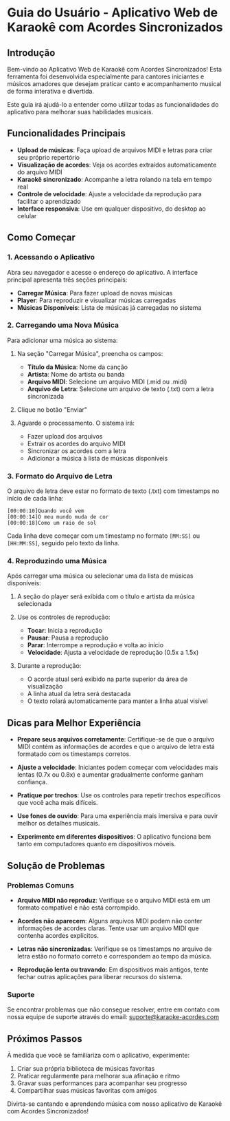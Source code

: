 # Guia do Usuário - Aplicativo Web de Karaokê com Acordes Sincronizados

## Introdução

Bem-vindo ao Aplicativo Web de Karaokê com Acordes Sincronizados! Esta ferramenta foi desenvolvida especialmente para cantores iniciantes e músicos amadores que desejam praticar canto e acompanhamento musical de forma interativa e divertida.

Este guia irá ajudá-lo a entender como utilizar todas as funcionalidades do aplicativo para melhorar suas habilidades musicais.

## Funcionalidades Principais

- **Upload de músicas**: Faça upload de arquivos MIDI e letras para criar seu próprio repertório
- **Visualização de acordes**: Veja os acordes extraídos automaticamente do arquivo MIDI
- **Karaokê sincronizado**: Acompanhe a letra rolando na tela em tempo real
- **Controle de velocidade**: Ajuste a velocidade da reprodução para facilitar o aprendizado
- **Interface responsiva**: Use em qualquer dispositivo, do desktop ao celular

## Como Começar

### 1. Acessando o Aplicativo

Abra seu navegador e acesse o endereço do aplicativo. A interface principal apresenta três seções principais:

- **Carregar Música**: Para fazer upload de novas músicas
- **Player**: Para reproduzir e visualizar músicas carregadas
- **Músicas Disponíveis**: Lista de músicas já carregadas no sistema

### 2. Carregando uma Nova Música

Para adicionar uma música ao sistema:

1. Na seção "Carregar Música", preencha os campos:
   - **Título da Música**: Nome da canção
   - **Artista**: Nome do artista ou banda
   - **Arquivo MIDI**: Selecione um arquivo MIDI (.mid ou .midi)
   - **Arquivo de Letra**: Selecione um arquivo de texto (.txt) com a letra sincronizada

2. Clique no botão "Enviar"

3. Aguarde o processamento. O sistema irá:
   - Fazer upload dos arquivos
   - Extrair os acordes do arquivo MIDI
   - Sincronizar os acordes com a letra
   - Adicionar a música à lista de músicas disponíveis

### 3. Formato do Arquivo de Letra

O arquivo de letra deve estar no formato de texto (.txt) com timestamps no início de cada linha:

```
[00:00:10]Quando você vem
[00:00:14]O meu mundo muda de cor
[00:00:18]Como um raio de sol
```

Cada linha deve começar com um timestamp no formato `[MM:SS]` ou `[HH:MM:SS]`, seguido pelo texto da linha.

### 4. Reproduzindo uma Música

Após carregar uma música ou selecionar uma da lista de músicas disponíveis:

1. A seção do player será exibida com o título e artista da música selecionada

2. Use os controles de reprodução:
   - **Tocar**: Inicia a reprodução
   - **Pausar**: Pausa a reprodução
   - **Parar**: Interrompe a reprodução e volta ao início
   - **Velocidade**: Ajusta a velocidade de reprodução (0.5x a 1.5x)

3. Durante a reprodução:
   - O acorde atual será exibido na parte superior da área de visualização
   - A linha atual da letra será destacada
   - O texto rolará automaticamente para manter a linha atual visível

## Dicas para Melhor Experiência

- **Prepare seus arquivos corretamente**: Certifique-se de que o arquivo MIDI contém as informações de acordes e que o arquivo de letra está formatado com os timestamps corretos.

- **Ajuste a velocidade**: Iniciantes podem começar com velocidades mais lentas (0.7x ou 0.8x) e aumentar gradualmente conforme ganham confiança.

- **Pratique por trechos**: Use os controles para repetir trechos específicos que você acha mais difíceis.

- **Use fones de ouvido**: Para uma experiência mais imersiva e para ouvir melhor os detalhes musicais.

- **Experimente em diferentes dispositivos**: O aplicativo funciona bem tanto em computadores quanto em dispositivos móveis.

## Solução de Problemas

### Problemas Comuns

- **Arquivo MIDI não reproduz**: Verifique se o arquivo MIDI está em um formato compatível e não está corrompido.

- **Acordes não aparecem**: Alguns arquivos MIDI podem não conter informações de acordes claras. Tente usar um arquivo MIDI que contenha acordes explícitos.

- **Letras não sincronizadas**: Verifique se os timestamps no arquivo de letra estão no formato correto e correspondem ao tempo da música.

- **Reprodução lenta ou travando**: Em dispositivos mais antigos, tente fechar outras aplicações para liberar recursos do sistema.

### Suporte

Se encontrar problemas que não consegue resolver, entre em contato com nossa equipe de suporte através do email: suporte@karaoke-acordes.com

## Próximos Passos

À medida que você se familiariza com o aplicativo, experimente:

1. Criar sua própria biblioteca de músicas favoritas
2. Praticar regularmente para melhorar sua afinação e ritmo
3. Gravar suas performances para acompanhar seu progresso
4. Compartilhar suas músicas favoritas com amigos

Divirta-se cantando e aprendendo música com nosso aplicativo de Karaokê com Acordes Sincronizados!
